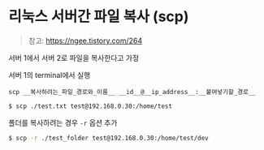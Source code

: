 # 리눅스 서버간 파일 복사 (scp)

> 참고: https://ngee.tistory.com/264

서버 1에서 서버 2로 파일을 복사한다고 가정

서버 1의 terminal에서 실행

`scp __복사하려는_파일_경로와_이름__ __id__@__ip_address__:__붙여넣기할_경로__`

```bash
$ scp ./test.txt test@192.168.0.30:/home/test
```



폴더를 복사하려는 경우 `-r` 옵션 추가

```bash
$ scp -r ./test_folder test@192.168.0.30:/home/test/dev
```